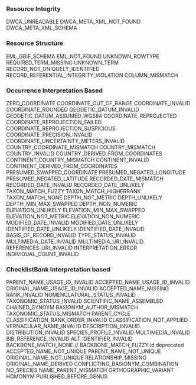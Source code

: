 ### Resource Integrity
DWCA_UNREADABLE
DWCA_META_XML_NOT_FOUND
DWCA_META_XML_SCHEMA

### Resource Structure
EML_GBIF_SCHEMA
EML_NOT_FOUND
UNKNOWN_ROWTYPE
REQUIRED_TERM_MISSING
UNKNOWN_TERM
RECORD_NOT_UNIQUELY_IDENTIFIED
RECORD_REFERENTIAL_INTEGRITY_VIOLATION
COLUMN_MISMATCH

### Occurrence Interpretation Based
ZERO_COORDINATE
COORDINATE_OUT_OF_RANGE
COORDINATE_INVALID
COORDINATE_ROUNDED
GEODETIC_DATUM_INVALID
GEODETIC_DATUM_ASSUMED_WGS84
COORDINATE_REPROJECTED
COORDINATE_REPROJECTION_FAILED
COORDINATE_REPROJECTION_SUSPICIOUS
COORDINATE_PRECISION_INVALID
COORDINATE_UNCERTAINTY_METERS_INVALID
COUNTRY_COORDINATE_MISMATCH
COUNTRY_MISMATCH
COUNTRY_INVALID
COUNTRY_DERIVED_FROM_COORDINATES
CONTINENT_COUNTRY_MISMATCH
CONTINENT_INVALID
CONTINENT_DERIVED_FROM_COORDINATES
PRESUMED_SWAPPED_COORDINATE
PRESUMED_NEGATED_LONGITUDE
PRESUMED_NEGATED_LATITUDE
RECORDED_DATE_MISMATCH
RECORDED_DATE_INVALID
RECORDED_DATE_UNLIKELY
TAXON_MATCH_FUZZY
TAXON_MATCH_HIGHERRANK
TAXON_MATCH_NONE
DEPTH_NOT_METRIC
DEPTH_UNLIKELY
DEPTH_MIN_MAX_SWAPPED
DEPTH_NON_NUMERIC
ELEVATION_UNLIKELY
ELEVATION_MIN_MAX_SWAPPED
ELEVATION_NOT_METRIC
ELEVATION_NON_NUMERIC
MODIFIED_DATE_INVALID
MODIFIED_DATE_UNLIKELY
IDENTIFIED_DATE_UNLIKELY
IDENTIFIED_DATE_INVALID
BASIS_OF_RECORD_INVALID
TYPE_STATUS_INVALID
MULTIMEDIA_DATE_INVALID
MULTIMEDIA_URI_INVALID
REFERENCES_URI_INVALID
INTERPRETATION_ERROR
INDIVIDUAL_COUNT_INVALID

### ChecklistBank Interpretation based
PARENT_NAME_USAGE_ID_INVALID
ACCEPTED_NAME_USAGE_ID_INVALID
ORIGINAL_NAME_USAGE_ID_INVALID
ACCEPTED_NAME_MISSING
RANK_INVALID
NOMENCLATURAL_STATUS_INVALID
TAXONOMIC_STATUS_INVALID
SCIENTIFIC_NAME_ASSEMBLED
CHAINED_SYNOYM
BASIONYM_AUTHOR_MISMATCH
TAXONOMIC_STATUS_MISMATCH
PARENT_CYCLE
CLASSIFICATION_RANK_ORDER_INVALID
CLASSIFICATION_NOT_APPLIED
VERNACULAR_NAME_INVALID
DESCRIPTION_INVALID
DISTRIBUTION_INVALID
SPECIES_PROFILE_INVALID
MULTIMEDIA_INVALID
BIB_REFERENCE_INVALID
ALT_IDENTIFIER_INVALID
BACKBONE_MATCH_NONE
// BACKBONE_MATCH_FUZZY id deprecated
ACCEPTED_NAME_NOT_UNIQUE
PARENT_NAME_NOT_UNIQUE
ORIGINAL_NAME_NOT_UNIQUE
RELATIONSHIP_MISSING
ORIGINAL_NAME_DERIVED
CONFLICTING_BASIONYM_COMBINATION
NO_SPECIES
NAME_PARENT_MISMATCH
ORTHOGRAPHIC_VARIANT
HOMONYM
PUBLISHED_BEFORE_GENUS
